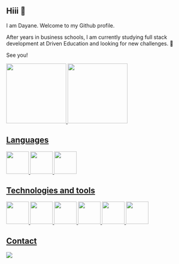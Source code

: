 ## Hiii 👋

I am Dayane. Welcome to my Github profile.

After years in business schools, I am currently studying full stack development at Driven Education and looking for new challenges. 🌱 

See you!

<div>
<a href="https://github.com/acdayane">
<img height="160em" src="https://github-readme-stats.vercel.app/api/top-langs/?username=acdayane&layout=compact&langs_count=7&theme=dracula"/>
<img height="160em" src="https://github-readme-stats.vercel.app/api?username=acdayane&show_icons=true&theme=dracula&include_all_commits=true&count_private=true"/>
</div>

<h2>Languages</h2>
<div display="flex">
<img src="https://cdn.jsdelivr.net/gh/devicons/devicon/icons/html5/html5-original-wordmark.svg" height="60" width="auto"/>
<img src="https://cdn.jsdelivr.net/gh/devicons/devicon/icons/css3/css3-original-wordmark.svg" height="60" width="auto"/>
<img src="https://cdn.jsdelivr.net/gh/devicons/devicon/icons/javascript/javascript-plain.svg" height="60" width="auto"/>          
</div>

<h2>Technologies and tools</h2>
<div display="flex">
<img src="https://cdn.jsdelivr.net/gh/devicons/devicon/icons/react/react-original-wordmark.svg" height="60" width="auto"/>          
<img src="https://cdn.jsdelivr.net/gh/devicons/devicon/icons/npm/npm-original-wordmark.svg" height="60" width="auto"/>
<img src="https://cdn.jsdelivr.net/gh/devicons/devicon/icons/express/express-original-wordmark.svg" height="60" width="auto"/>          
<img src="https://cdn.jsdelivr.net/gh/devicons/devicon/icons/mongodb/mongodb-original-wordmark.svg" height="60" width="auto"/>
<img src="https://cdn.jsdelivr.net/gh/devicons/devicon/icons/nodejs/nodejs-original-wordmark.svg" height="60" width="auto"/>
<img src="https://cdn.jsdelivr.net/gh/devicons/devicon/icons/postgresql/postgresql-original-wordmark.svg" height="60" width="auto"/>
</div> 

<h2>Contact</h2>
<a href="https://www.linkedin.com/in/acdayane/" target="_blank"><img src="https://img.shields.io/badge/-LinkedIn-%230077B5?style=for-the-badge&logo=linkedin&logoColor=white" target="_blank"></a> 
          
          
<!--
**acdayane/acdayane** is a ✨ _special_ ✨ repository because its `README.md` (this file) appears on your GitHub profile.

Here are some ideas to get you started:

- 🔭 I’m currently working on ...
- 🌱 I’m currently learning ...
- 👯 I’m looking to collaborate on ...
- 🤔 I’m looking for help with ...
- 💬 Ask me about ...
- 📫 How to reach me: ...
- 😄 Pronouns: ...
- ⚡ Fun fact: ...

##Technologies
#Front end <3 
<i class="devicon-react-original-wordmark"></i>     <i class="devicon-npm-original-wordmark"></i>
          
#Back end
<i class="devicon-mongodb-plain-wordmark"></i>     <i class="devicon-postgresql-plain-wordmark"></i>     <i class="devicon-nodejs-plain-wordmark"></i>
           
##Tools
<i class="devicon-visualstudio-plain-wordmark"></i>     <i class="devicon-trello-plain-wordmark"></i> 
-->
